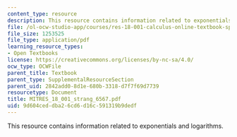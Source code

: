 ```yaml
---
content_type: resource
description: This resource contains information related to exponentials and logarithms.
file: /ol-ocw-studio-app/courses/res-18-001-calculus-online-textbook-spring-2005/9d604ceddba26cd6d16c591319b9dedf_MITRES_18_001_strang_6567.pdf
file_size: 1253525
file_type: application/pdf
learning_resource_types:
- Open Textbooks
license: https://creativecommons.org/licenses/by-nc-sa/4.0/
ocw_type: OCWFile
parent_title: Textbook
parent_type: SupplementalResourceSection
parent_uid: 2842add0-8d1e-680b-3318-d7f7f69d7739
resourcetype: Document
title: MITRES_18_001_strang_6567.pdf
uid: 9d604ced-dba2-6cd6-d16c-591319b9dedf
---
```

This resource contains information related to exponentials and logarithms.